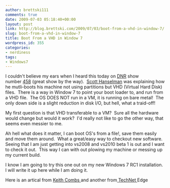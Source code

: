 ```yaml
---
author: brettski111
comments: true
date: 2009-07-03 05:18:40+00:00
layout: post
link: http://blog.brettski.com/2009/07/03/boot-from-a-vhd-in-window-7/
slug: boot-from-a-vhd-in-window-7
title: Boot From a VHD in Window 7
wordpress_id: 355
categories:
- nerdiness
tags:
- Windows7
---
```


I couldn't believe my ears when I heard this today on [DNR](http://dotnetrocks.com) show number [458](http://www.dotnetrocks.com/default.aspx?showNum=458) (great show by the way).  [Scott Hanselman](//www.hanselman.com/) was explaining how he mutli-boots his machine not using partitions but VHD (Virtual Hard Disk) files.  There is a way in Window 7 to point your boot loader to, and run from a VHD file.  The OS DOES NOT run in a VM, it is running on bare metal!  The only down side is a slight reduction in disk I/O, but hell, what a traid-off!

My first question is that VHD transferable to a VM?  Sure all the hardware would change but would it work?  I'd really not like to go the other way, that seems even messier to me.

Ah hell what does it matter, I can boot OS's from a file!, save them easily and move them around.  What a great/easy way to checkout new software.  Seeing that I am just getting into vs2008 and vs2010 beta 1 is out and I want to check it out.  This way I can with out plowing my machine or messing up my current build.

I know I am going to try this one out on my new Windows 7 RC1 installation.  I will write it up here while I am doing it.

Here is an artical from [Keith Combs ](http://blogs.technet.com/keithcombs/archive/2009/05/22/dual-boot-from-vhd-using-windows-7-and-windows-server-2008-r2.aspx)and another from[ TechNet ](http://edge.technet.com/Media/Windows-7-Boot-from-VHD/)Edge
